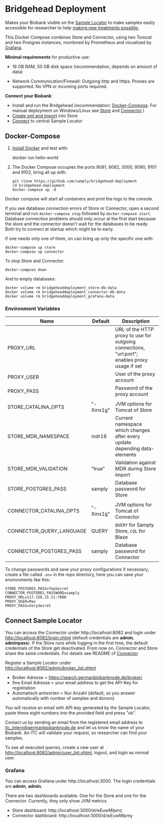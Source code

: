 # Bridgehead Deployment
Makes your Biobank visible on the [Sample Locator](https://search.germanbiobanknode.de) to make samples easily accessible for researcher to help [making new treatments possible.](https://www.bbmri-eric.eu)

This Docker Compose combines Store and Connector, using two Tomcat and two Postgres instances, monitored by Prometheus and visualized by [Grafana](#grafana).

**Minimal requirements** for productive use:

- 16 GB RAM, 50 GB disk space (recommendation, depends on amount of data)

- Network Communication/Firewall: Outgoing http and https. Proxies are supported. No VPN or incoming ports required.


**Connect your Biobank**:

- Install and run the Bridgehead (recommendation: [Docker-Compose](#docker-compose). For manual deployment on Windows/Linux see [Store](doc/Store.md) and [Connector](doc/Connector.md).)
- [Create xml and import](doc/IMPORT.md) into Store
- [Connect](#connect-sample-locator) to central Sample Locator


## Docker-Compose
1. [Install Docker](https://docs.docker.com/install/) and test with:

    docker run hello-world

2. The Docker Compose occupies the ports 8081, 8082, 3000, 9090, 9101 and 9102, bring all up with:

       git clone https://github.com/samply/bridgehead-deployment
       cd bridgehead-deployment
       docker-compose up -d

Docker compose will start all containers and print the logs to the console.

If you see database connection errors of Store or Connector, open a second terminal and run `docker-compose stop` followed by `docker-compose start`. Database connection problems should only occur at the first start because the store and the connector doesn't wait for the databases to be ready. Both try to connect at startup which might be to early.

If one needs only one of them, on can bring up only the specific one with:

    docker-compose up store
    docker-compose up connector

To stop Store and Connector:

    docker-compose down

And to empty databases:

    docker volume rm bridgeheaddeployment_store-db-data
    docker volume rm bridgeheaddeployment_connector-db-data
    docker volume rm bridgeheaddeployment_grafana-data


### Environment Variables

| Name                     | Default  | Description                                                  |
| ------------------------ | -------- | ------------------------------------------------------------ |
| PROXY_URL                |          | URL of the HTTP proxy to use for outgoing connections, "url:port"; enables proxy usage if set |
| PROXY_USER               |          | User of the proxy account                                    |
| PROXY_PASS               |          | Password of the proxy account                                |
|                          |          |                                                              |
| STORE_CATALINA_OPTS      | "-Xmx1g" | JVM options for Tomcat of Store                              |
| STORE_MDR_NAMESPACE      | mdr16    | Current namespace which changes after every update depending data-elements |
| STORE_MDR_VALIDATION     | "true"   | Validation against MDR during Store import                   |
| STORE_POSTGRES_PASS      | samply   | Database password for Store                                  |
|                          |          |                                                              |
| CONNECTOR_CATALINA_OPTS  | "-Xmx1g" | JVM options for Tomcat of Connector                          |
| CONNECTOR_QUERY_LANGUAGE | QUERY    | `QUERY` for Samply Store, `CQL` for Blaze                    |
| CONNECTOR_POSTGRES_PASS  | samply   | Database password for Connector                              |

To change passwords and save your proxy configurations if necessary, create a file called `.env` in the repo directory, here you can save your environments like this:

    STORE_POSTGRES_PASS=TopSecret
    CONNECTOR_POSTGRES_PASSWORD=samply
    PROXY_URL=117.156.15.21:7808
    PROXY_USER=Max
    PROXY_PASS=VerySecret


## Connect Sample Locator

You can access the Connector under http://localhost:8082 and login under <http://localhost:8082/login.xhtml> (default credentials are **admin**, **adminpass**). If the Store runs while logging in the first time, the default credentials of the Store get deactivated. From now on, Connector and Store share the same credentials. For details see README of [Connector](doc/Connector.md)

Register a Sample Locator under <http://localhost:8082/admin/broker_list.xhtml>

- Broker Adresse = <https://search.germanbiobanknode.de/broker/>
- Ihre Email Adresse = your email address to get the API-Key for registration
- Automatisch antworten = Nur Anzahl (default, so you answer automatically with number of samples and donors)

You will receive an email with API-key generated by the Sample Locator, paste these eight numbers into the provided field and press "ok".

Contact us by sending an email from the registered email address to itc_intern@germanbiobanknode.de and let us know the name of your Biobank. An ITC will validate your request, so researcher can find your samples.

To see all executed queries, create a new user at <http://localhost:8082/admin/user_list.xhtml>, logout, and login as normal user.


### Grafana

You can access Grafana under http://localhost:3000. The login credentials are **admin**, **admin**.

There are two dashboards available. One for the Store and one for the Connector. Currently, they only show JVM metrics.

- Store dashboard: http://localhost:3000/d/wEuwMIpmz
- Connector dashboard: http://localhost:3000/d/wEuwMIpmy
